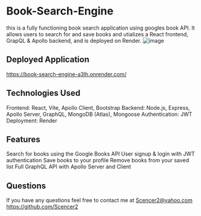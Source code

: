 # Book-Search-Engine
this is a fully functioning book search application using googles book API. It allows users to search for and save books and utializes a React frontend, GrapQL & Apollo backend, and is deployed on Render.
![image](https://github.com/user-attachments/assets/fb823bc3-c2e6-4b46-bc53-bffa841e726d)

## Deployed Application
https://book-search-engine-a3lh.onrender.com/

## Technologies Used
Frontend: React, Vite, Apollo Client, Bootstrap
Backend: Node.js, Express, Apollo Server, GraphQL, MongoDB (Atlas), Mongoose
Authentication: JWT
Deployment: Render

## Features
 Search for books using the Google Books API
 User signup & login with JWT authentication
 Save books to your profile
 Remove books from your saved list
 Full GraphQL API with Apollo Server and Client

## Questions
If you have any questions feel free to contact me at
Scencer2@yahoo.com
https://github.com/Scencer2

